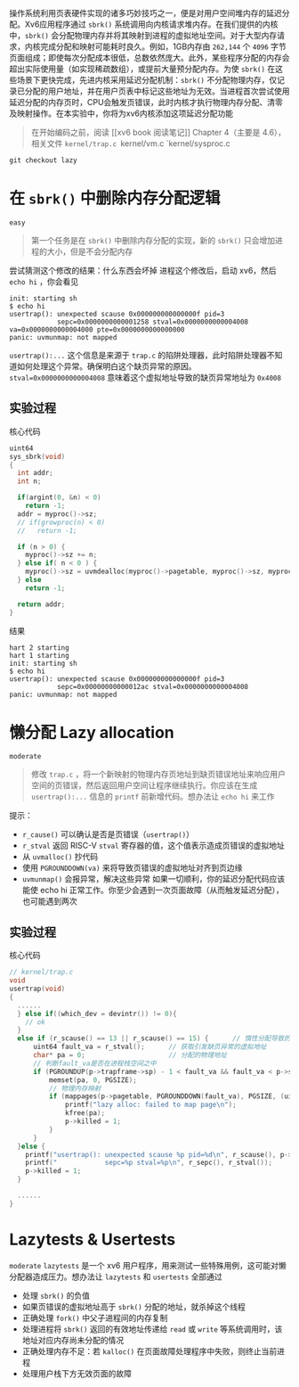 操作系统利用页表硬件实现的诸多巧妙技巧之一，便是对用户空间堆内存的延迟分配。Xv6应用程序通过 `sbrk()` 系统调用向内核请求堆内存。在我们提供的内核中，`sbrk()` 会分配物理内存并将其映射到进程的虚拟地址空间。对于大型内存请求，内核完成分配和映射可能耗时良久。例如，1GB内存由 `262,144` 个 `4096` 字节页面组成；即使每次分配成本很低，总数依然庞大。此外，某些程序分配的内存会超出实际使用量（如实现稀疏数组），或提前大量预分配内存。为使 `sbrk()` 在这些场景下更快完成，先进内核采用延迟分配机制：`sbrk()` 不分配物理内存，仅记录已分配的用户地址，并在用户页表中标记这些地址为无效。当进程首次尝试使用延迟分配的内存页时，CPU会触发页错误，此时内核才执行物理内存分配、清零及映射操作。在本实验中，你将为xv6内核添加这项延迟分配功能
>在开始编码之前，阅读 [[xv6 book 阅读笔记]] Chapter 4（主要是 4.6），相关文件
>`kernel/trap.c
>`kernel/vm.c
>`kernel/sysproc.c

```shell
git checkout lazy
```

# 在 `sbrk()` 中删除内存分配逻辑
`easy`
> 第一个任务是在 `sbrk()` 中删除内存分配的实现，新的 `sbrk()` 只会增加进程的大小，但是不会分配内存

尝试猜测这个修改的结果：什么东西会坏掉
进程这个修改后，启动 xv6，然后 `echo hi` ，你会看见
```shell
init: starting sh
$ echo hi
usertrap(): unexpected scause 0x000000000000000f pid=3
            sepc=0x0000000000001258 stval=0x0000000000004008
va=0x0000000000004000 pte=0x0000000000000000
panic: uvmunmap: not mapped
```

`usertrap():...` 这个信息是来源于 `trap.c` 的陷阱处理器，此时陷阱处理器不知道如何处理这个异常。确保明白这个缺页异常的原因。`stval=0x0000000000004008` 意味着这个虚拟地址导致的缺页异常地址为 `0x4008`

## 实验过程
核心代码
```c
uint64
sys_sbrk(void)
{
  int addr;
  int n;

  if(argint(0, &n) < 0)
    return -1;
  addr = myproc()->sz;
  // if(growproc(n) < 0)
  //   return -1;

  if (n > 0) {
    myproc()->sz += n;
  } else if( n < 0 ) {
    myproc()->sz = uvmdealloc(myproc()->pagetable, myproc()->sz, myproc()->sz + n);
  } else 
    return -1;

  return addr;
}
```

结果
```shell
hart 2 starting
hart 1 starting
init: starting sh
$ echo hi
usertrap(): unexpected scause 0x000000000000000f pid=3
            sepc=0x00000000000012ac stval=0x0000000000004008
panic: uvmunmap: not mapped
```

# 懒分配 Lazy allocation
`moderate`
> 修改 `trap.c` ，将一个新映射的物理内存页地址到缺页错误地址来响应用户空间的页错误，然后返回用户空间让程序继续执行。你应该在生成 `usertrap():...` 信息的 `printf` 前新增代码。想办法让 `echo hi` 来工作

提示：
- `r_cause()` 可以确认是否是页错误（`usertrap()`）
- `r_stval` 返回 RISC-V `stval` 寄存器的值，这个值表示造成页错误的虚拟地址
- 从 `uvmalloc()` 抄代码
- 使用 `PGROUNDDOWN(va)` 来将导致页错误的虚拟地址对齐到页边缘
- `uvmunmap()` 会报异常，解决这些异常
如果一切顺利，你的延迟分配代码应该能使 echo hi 正常工作。你至少会遇到一次页面故障（从而触发延迟分配），也可能遇到两次

## 实验过程

核心代码
```c
// kernel/trap.c
void
usertrap(void)
{
  ......
  } else if((which_dev = devintr()) != 0){
    // ok
  }
  else if (r_scause() == 13 || r_scause() == 15) {      // 惰性分配导致的缺页异常
      uint64 fault_va = r_stval();      // 获取引发缺页异常的虚拟地址
      char* pa = 0;                     // 分配的物理地址
      // 判断fault_va是否在进程栈空间之中
      if (PGROUNDUP(p->trapframe->sp) - 1 < fault_va && fault_va < p->sz && (pa = kalloc()) != 0) {
          memset(pa, 0, PGSIZE);
          // 物理内存映射
          if (mappages(p->pagetable, PGROUNDDOWN(fault_va), PGSIZE, (uint64)pa, PTE_R | PTE_W | PTE_X | PTE_U) != 0) {      
              printf("lazy alloc: failed to map page\n");
              kfree(pa);
              p->killed = 1;
          }
      }
  }else {
    printf("usertrap(): unexpected scause %p pid=%d\n", r_scause(), p->pid);
    printf("            sepc=%p stval=%p\n", r_sepc(), r_stval());
    p->killed = 1;
  }

  ......
}
```

# Lazytests & Usertests
`moderate`
`lazytests` 是一个 xv6 用户程序，用来测试一些特殊用例，这可能对懒分配器造成压力。想办法让 `lazytests` 和 `usertests` 全部通过
- 处理 `sbrk()` 的负值
- 如果页错误的虚拟地址高于 `sbrk()` 分配的地址，就杀掉这个线程
- 正确处理 `fork()` 中父子进程间的内存复制
- 处理进程将 `sbrk()` 返回的有效地址传递给 `read` 或 `write` 等系统调用时，该地址对应内存尚未分配的情况
- 正确处理内存不足：若 `kalloc()` 在页面故障处理程序中失败，则终止当前进程
- 处理用户栈下方无效页面的故障
